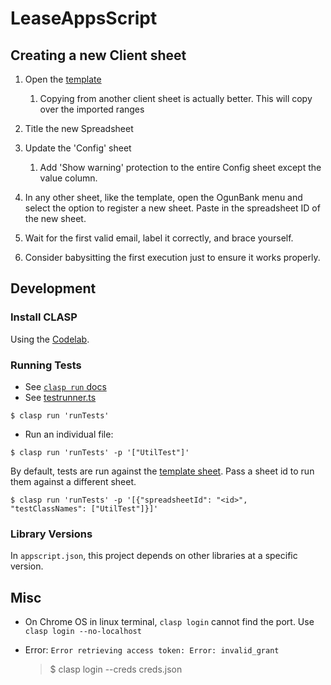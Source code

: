 # LeaseAppsScript

## Creating a new Client sheet

1. Open the [template](https://docs.google.com/spreadsheets/d/1e-xDkyts6jt_2JPGS5i1hX4opVJ9niQ9f0y8YtAvTlw)

    1. Copying from another client sheet is actually better. This will copy
       over the imported ranges

2. Title the new Spreadsheet

3. Update the 'Config' sheet

    1. Add 'Show warning' protection to the entire Config sheet except the value
       column.

4. In any other sheet, like the template, open the OgunBank menu and select the
   option to register a new sheet. Paste in the spreadsheet ID of the new sheet.

5. Wait for the first valid email, label it correctly, and brace yourself.

6. Consider babysitting the first execution just to ensure it works properly.

## Development

### Install CLASP

Using the [Codelab](https://codelabs.developers.google.com/codelabs/clasp).

### Running Tests

- See [`clasp run` docs](https://github.com/google/clasp/#run)
- See [testrunner.ts](https://github.com/jamesoguntebi/AS_LeaseLib/blob/master/testing/testrunner.ts)

```
$ clasp run 'runTests'
```

- Run an individual file:

```
$ clasp run 'runTests' -p '["UtilTest"]'
```

By default, tests are run against the [template sheet](https://docs.google.com/spreadsheets/d/1e-xDkyts6jt_2JPGS5i1hX4opVJ9niQ9f0y8YtAvTlw). Pass a sheet id to run them against a different sheet.

```
$ clasp run 'runTests' -p '[{"spreadsheetId": "<id>", "testClassNames": ["UtilTest"]}]'
```

### Library Versions

In `appscript.json`, this project depends on other libraries at a specific
version.

## Misc

- On Chrome OS in linux terminal, `clasp login` cannot find the port. Use `clasp login --no-localhost`

- Error: `Error retrieving access token: Error: invalid_grant`

    > $ clasp login --creds creds.json
